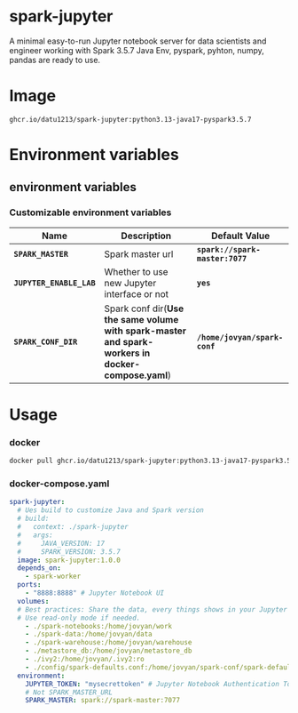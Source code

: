 # spark-jupyter
A minimal easy-to-run Jupyter notebook server  for data scientists and engineer working with Spark 3.5.7
Java Env, pyspark, pyhton, numpy, pandas are ready to use.
# Image
```
ghcr.io/datu1213/spark-jupyter:python3.13-java17-pyspark3.5.7
```

# Environment variables
## environment variables
### Customizable environment variables
|Name|Description|Default Value|
|-|-|-|
|**`SPARK_MASTER`**|Spark master url|**`spark://spark-master:7077`**|
|**`JUPYTER_ENABLE_LAB`**|Whether to use new Jupyter interface or not|**`yes`**|
|**`SPARK_CONF_DIR`**|Spark conf dir(**Use the same volume with spark-master and spark-workers in docker-compose.yaml**)|**`/home/jovyan/spark-conf`**|

# Usage
### docker
```bash
docker pull ghcr.io/datu1213/spark-jupyter:python3.13-java17-pyspark3.5.7
```

### docker-compose.yaml

```yaml
spark-jupyter:
  # Ues build to customize Java and Spark version
  # build:
  #   context: ./spark-jupyter
  #   args:
  #     JAVA_VERSION: 17
  #     SPARK_VERSION: 3.5.7
  image: spark-jupyter:1.0.0
  depends_on:
    - spark-worker
  ports:
    - "8888:8888" # Jupyter Notebook UI
  volumes:
  # Best practices: Share the data, every things shows in your Jupyter notebook.
  # Use read-only mode if needed.
    - ./spark-notebooks:/home/jovyan/work
    - ./spark-data:/home/jovyan/data
    - ./spark-warehouse:/home/jovyan/warehouse
    - ./metastore_db:/home/jovyan/metastore_db
    - ./ivy2:/home/jovyan/.ivy2:ro
    - ./config/spark-defaults.conf:/home/jovyan/spark-conf/spark-defaults.conf
  environment:
    JUPYTER_TOKEN: "mysecrettoken" # Jupyter Notebook Authentication Token
    # Not SPARK_MASTER_URL
    SPARK_MASTER: spark://spark-master:7077
```